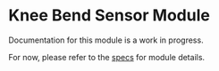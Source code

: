# Knee Bend Sensor Module
Documentation for this module is a work in progress.

For now, please refer to the [specs](specs.yaml) for module details.
